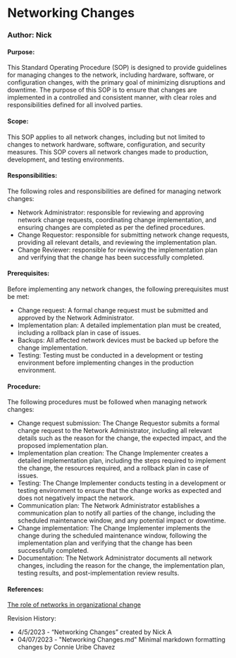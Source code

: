 # Networking Changes 
### Author: Nick


#### Purpose:
This Standard Operating Procedure (SOP) is designed to provide guidelines for managing changes to the network, including hardware, software, or configuration changes, with the primary goal of minimizing disruptions and downtime. The purpose of this SOP is to ensure that changes are implemented in a controlled and consistent manner, with clear roles and responsibilities defined for all involved parties.

#### Scope:
This SOP applies to all network changes, including but not limited to changes to network hardware, software, configuration, and security measures. This SOP covers all network changes made to production, development, and testing environments.

#### Responsibilities:
The following roles and responsibilities are defined for managing network changes:

- Network Administrator: responsible for reviewing and approving network change requests, coordinating change implementation, and ensuring changes are completed as per the defined procedures.
- Change Requestor: responsible for submitting network change requests, providing all relevant details, and reviewing the implementation plan.
- Change Reviewer: responsible for reviewing the implementation plan and verifying that the change has been successfully completed.

#### Prerequisites:
Before implementing any network changes, the following prerequisites must be met:

- Change request: A formal change request must be submitted and approved by the Network Administrator.
- Implementation plan: A detailed implementation plan must be created, including a rollback plan in case of issues.
- Backups: All affected network devices must be backed up before the change implementation.
- Testing: Testing must be conducted in a development or testing environment before implementing changes in the production environment.


#### Procedure:
The following procedures must be followed when managing network changes:

- Change request submission: The Change Requestor submits a formal change request to the Network Administrator, including all relevant details such as the reason for the change, the expected impact, and the proposed implementation plan.
- Implementation plan creation: The Change Implementer creates a detailed implementation plan, including the steps required to implement the change, the resources required, and a rollback plan in case of issues.
- Testing: The Change Implementer conducts testing in a development or testing environment to ensure that the change works as expected and does not negatively impact the network.
- Communication plan: The Network Administrator establishes a communication plan to notify all parties of the change, including the scheduled maintenance window, and any potential impact or downtime.
- Change implementation: The Change Implementer implements the change during the scheduled maintenance window, following the implementation plan and verifying that the change has been successfully completed.
- Documentation: The Network Administrator documents all network changes, including the reason for the change, the implementation plan, testing results, and post-implementation review results.

#### References:
[The role of networks in organizational change](https://www.mckinsey.com/capabilities/people-and-organizational-performance/our-insights/the-role-of-networks-in-organizational-change)

Revision History:
- 4/5/2023 - “Networking Changes” created by Nick A 
- 04/07/2023 - "Networking Changes.md" Minimal markdown formatting changes by Connie Uribe Chavez


